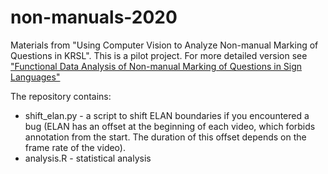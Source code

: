 # non-manuals-2020
Materials from "Using Computer Vision to Analyze Non-manual Marking of Questions in KRSL".
This is a pilot project. For more detailed version see ["Functional Data Analysis of Non-manual Marking of Questions in Sign Languages"](https://github.com/kuzanna2016/non-manuals-2021)

The repository contains:
*  shift_elan.py - a script to shift ELAN boundaries if you encountered a bug (ELAN has an offset at the beginning of each video, which forbids annotation from the start. The duration of this offset depends on the frame rate of the video). 
*  analysis.R - statistical analysis
